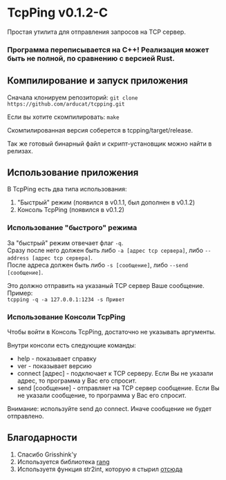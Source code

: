 # TcpPing v0.1.2-C

Простая утилита для отправления запросов на TCP сервер.

### Программа переписывается на C++! Реализация может быть не полной, по сравнению с версией Rust.

## Компилирование и запуск приложения


Сначала клонируем репозиторий:
`git clone https://github.com/arducat/tcpping.git`

Если вы хотите скомпилировать:
`make`

Скомпилированная версия соберется в tcpping/target/release.

Так же готовый бинарный файл и скрипт-установщик можно найти в релизах.

## Использование приложения

В TcpPing есть два типа использования:
1. "Быстрый" режим (появился в v0.1.1, был дополнен в v0.1.2)
2. Консоль TcpPing (появился в v0.1.2)

### Использование "быстрого" режима

За "быстрый" режим отвечает флаг `-q`.  
Сразу после него должен быть либо `-a [адрес tcp сервера]`, либо `--address [адрес tcp сервера]`.  
После адреса должен быть либо `-s [сообщение]`, либо `--send [сообщение]`.  

Это должно отправить на указаный TCP сервер Ваше сообщение.  
Пример:  
`tcpping -q -a 127.0.0.1:1234 -s Привет`  

### Использование Консоли TcpPing

Чтобы войти в Консоль TcpPing, достаточно не указывать аргументы.  

Внутри консоли есть следующие команды:  
 -  help - показывает справку  
 -  ver - показывает версию  
 -  connect \[адрес] - подключает к TCP серверу. Если Вы не указали адрес, то программа у Вас его спросит.  
 -  send \[сообщение] - отправляет на TCP сервер сообщение. Если Вы не указали сообщение, то программа у Вас его спросит.  

Внимание: используйте send до connect. Иначе сообщение не будет отправлено.  

## Благодарности
1. Спасибо Grisshink'у
2. Используется библиотека [rang](https://github.com/agauniyal/rang)
3. Используетя функция str2int, которую я стырил [отсюда](https://stackoverflow.com/questions/2111667/compile-time-string-hashing)
